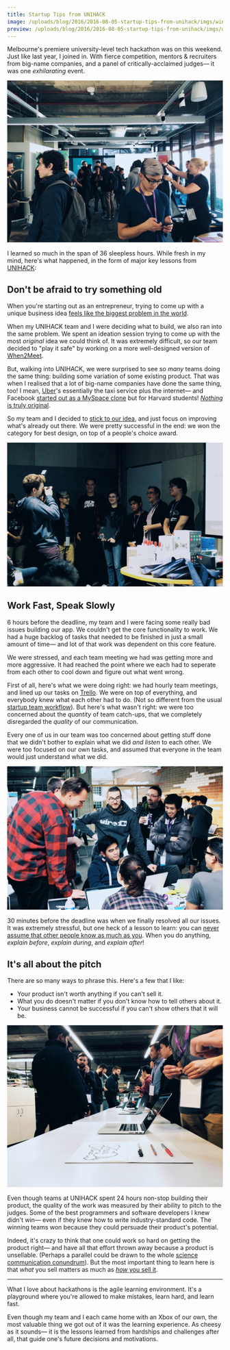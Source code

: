 ```yaml
---
title: Startup Tips from UNIHACK
image: /uploads/blog/2016/2016-08-05-startup-tips-from-unihack/imgs/win.jpg
preview: /uploads/blog/2016/2016-08-05-startup-tips-from-unihack/imgs/win.jpg
---
```


Melbourne's premiere university-level tech hackathon was on this weekend. Just like last year, I joined in. With fierce competition, mentors & recruiters from big-name companies, and a panel of critically-acclaimed judges— it was one _exhilarating_ event.

![](/uploads/blog/2016/2016-08-05-startup-tips-from-unihack/imgs/meet.jpg)

I learned so much in the span of 36 sleepless hours. While fresh in my mind, here's what happened, in the form of major key lessons from [UNIHACK](http://unihack.net):

## Don't be afraid to try something old

When you're starting out as an entrepreneur, trying to come up with a unique business idea [feels like the biggest problem in the world](https://www.quora.com/What-are-the-best-ways-to-generate-good-business-ideas).

When my UNIHACK team and I were deciding what to build, we also ran into the same problem. We spent an ideation session trying to come up with the most _original_ idea we could think of. It was extremely difficult, so our team decided to "play it safe" by working on a more well-designed version of [When2Meet](http://www.when2meet.com).

But, walking into UNIHACK, we were surprised to see so _many_ teams doing the same thing: building some variation of some existing product. That was when I realised that a lot of big-name companies have done the same thing, too! I mean, [Uber](http://uber.com)'s essentially the taxi service plus the internet— and Facebook [started out as a MySpace clone](http://www.businessinsider.com.au/how-facebook-was-founded-2010-3) but for Harvard students! [_Nothing_ is truly original](http://austinkleon.com/2010/02/10/25-quotes-to-help-you-steal-like-an-artist/).

So my team and I decided to [stick to our idea](https://github.com/cjmlgrto/busy), and just focus on improving what's already out there. We were pretty successful in the end: we won the category for best design, on top of a people's choice award.

![](/uploads/blog/2016/2016-08-05-startup-tips-from-unihack/imgs/win.jpg)

## Work Fast, Speak Slowly

6 hours before the deadline, my team and I were facing some really bad issues building our app. We couldn't get the core functionality to work. We had a huge backlog of tasks that needed to be finished in just a small amount of time— and lot of that work was dependent on this core feature.

We were stressed, and each team meeting we had was getting more and more aggressive. It had reached the point where we each had to seperate from each other to cool down and figure out what went wrong.

First of all, here's what we were doing right: we had hourly team meetings, and lined up our tasks on [Trello](https://trello.com). We were on top of everything, and everybody knew what each other had to do. (Not so different from the usual [startup team workflow](https://www.producthunt.com/e/startup-toolkit)). But here's what wasn't right: we were too concerned about the _quantity_ of team catch-ups, that we completely disregarded the _quality_ of our communication.

Every one of us in our team was too concerned about getting stuff done that we didn't bother to explain what we did _and listen_ to each other. We were too focused on our own tasks, and assumed that everyone in the team would just understand what we did.

![](/uploads/blog/2016/2016-08-05-startup-tips-from-unihack/imgs/crowd.jpg)

30 minutes before the deadline was when we finally resolved all our issues. It was extremely stressful, but one heck of a lesson to learn: you can [never assume that other people know as much as you](http://sethgodin.typepad.com/seths_blog/2016/02/a-manifesto-for-small-teams-doing-important-work.html). When you do anything, _explain before_, _explain during_, and _explain after_!

## It's all about the pitch

There are so many ways to phrase this. Here's a few that I like: 

- Your product isn't worth anything if you can't sell it.
- What you do doesn't matter if you don't know how to tell others about it.
- Your business cannot be successful if you can't show others that it will be.

![](/uploads/blog/2016/2016-08-05-startup-tips-from-unihack/imgs/pitch.jpg)

Even though teams at UNIHACK spent 24 hours non-stop building their product, the quality of the work was measured by their ability to pitch to the judges. Some of the best programmers and software developers I knew didn't win— even if they knew how to write industry-standard code. The winning teams won because they could persuade their product's potential.

Indeed, it's crazy to think that one could work so hard on getting the product right— and have all that effort thrown away because a product is unsellable. (Perhaps a parallel could be drawn to the whole [science communication conundrum](http://www.vox.com/2016/7/14/12016710/science-challeges-research-funding-peer-review-process)). But the most important thing to learn here is that _what_ you sell matters as much as [_how_ you sell it](https://twitter.com/ProductHuntKeys/status/759572796657766400).

---

What I love about hackathons is the agile learning environment. It's a playground where you're allowed to make mistakes, learn hard, and learn fast. 

Even though my team and I each came home with an Xbox of our own, the most valuable thing we got out of it was the learning experience. As cheesy as it sounds— it is the lessons learned from hardships and challenges after all, that guide one's future decisions and motivations.

